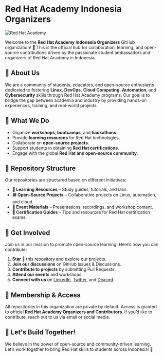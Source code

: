 # Red Hat Academy Indonesia Organizers

![Red Hat Academy](https://upload.wikimedia.org/wikipedia/commons/thumb/7/79/Red_Hat_Logo_2019.svg/1024px-Red_Hat_Logo_2019.svg.png)

Welcome to the **Red Hat Academy Indonesia Organizers** GitHub organization! 🎉 This is the official hub for collaboration, learning, and open-source contributions driven by the passionate student ambassadors and organizers of Red Hat Academy in Indonesia.

## 🚀 About Us
We are a community of students, educators, and open-source enthusiasts dedicated to fostering **Linux**, **DevOps**, **Cloud Computing**, **Automation**, and **Cybersecurity** skills through Red Hat Academy programs. Our goal is to bridge the gap between academia and industry by providing hands-on experiences, training, and real-world projects.

## 🎯 What We Do
- Organize **workshops**, **bootcamps**, and **hackathons**.
- Provide **learning resources** for Red Hat technologies.
- Collaborate on **open-source projects**.
- Support students in obtaining **Red Hat certifications**.
- Engage with the global **Red Hat and open-source community**.

## 📂 Repository Structure
Our repositories are structured based on different initiatives:
- **📘 Learning Resources** – Study guides, tutorials, and labs.
- **🛠 Open-Source Projects** – Collaborative projects on Linux, automation, and cloud.
- **🎤 Event Materials** – Presentations, recordings, and workshop content.
- **📝 Certification Guides** – Tips and resources for Red Hat certification exams.

## 🌟 Get Involved
Join us in our mission to promote open-source learning! Here’s how you can contribute:
1. **Star** 🌟 this repository and explore our projects.
2. **Join our discussions** on GitHub Issues & Discussions.
3. **Contribute to projects** by submitting Pull Requests.
4. **Attend our events** and workshops.
5. **Connect with us** on [LinkedIn](https://www.linkedin.com/school/red-hat-academy/), [Twitter](https://twitter.com/RedHat), and [Discord](#).

## 🔐 Membership & Access
All repositories in this organization are private by default. Access is granted to official **Red Hat Academy Organizers and Contributors**. If you’d like to contribute, reach out to us via email or social media.

## 🎉 Let's Build Together!
We believe in the power of open-source and community-driven learning. Let’s work together to bring Red Hat skills to students across Indonesia! 🚀
